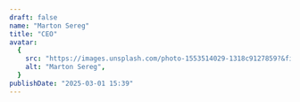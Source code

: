```yaml
---
draft: false
name: "Marton Sereg"
title: "CEO"
avatar:
  {
    src: "https://images.unsplash.com/photo-1553514029-1318c9127859?&fit=crop&w=280",
    alt: "Marton Sereg",
  }
publishDate: "2025-03-01 15:39"
---
```


